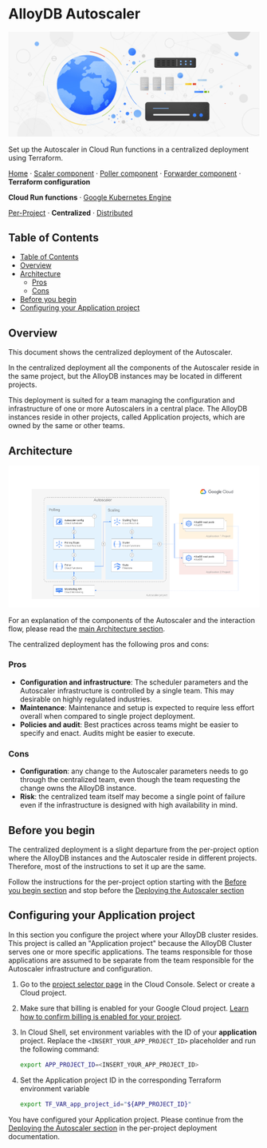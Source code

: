# AlloyDB Autoscaler

![AlloyDB Autoscaler](../../../../resources/hero-image.jpg)

Set up the Autoscaler in Cloud Run functions in a centralized deployment using
Terraform.

[Home](../../../../README.md) ·
[Scaler component](../../../../src/alloydb-autoscaler/scaler/README.md) ·
[Poller component](../../../../src/alloydb-autoscaler/poller/README.md) ·
[Forwarder component](../../../../src/alloydb-autoscaler/forwarder/README.md) ·
**Terraform configuration**

**Cloud Run functions** ·
[Google Kubernetes Engine](../../gke/README.md)

[Per-Project](../per-project/README.md) · **Centralized** ·
[Distributed](../distributed/README.md)

## Table of Contents

-   [Table of Contents](#table-of-contents)
-   [Overview](#overview)
-   [Architecture](#architecture)
    -   [Pros](#pros)
    -   [Cons](#cons)
-   [Before you begin](#before-you-begin)
-   [Configuring your Application project](#configuring-your-application-project)

## Overview

This document shows the centralized deployment of the Autoscaler.

In the centralized deployment all the components of the Autoscaler reside in the
same project, but the AlloyDB instances may be located in different projects.

This deployment is suited for a team managing the configuration and
infrastructure of one or more Autoscalers in a central place. The AlloyDB
instances reside in other projects, called Application projects, which are owned
by the same or other teams.

## Architecture

![Centralized Architecture](../../../../resources/architecture-centralized.png)

For an explanation of the components of the Autoscaler and the interaction flow,
please read the [main Architecture section](../README.md#architecture).

The centralized deployment has the following pros and cons:

### Pros

-   **Configuration and infrastructure**: The scheduler parameters and the
    Autoscaler infrastructure is controlled by a single team. This may desirable
    on highly regulated industries.
-   **Maintenance**: Maintenance and setup is expected to require less effort
    overall when compared to single project deployment.
-   **Policies and audit**: Best practices across teams might be easier to
    specify and enact. Audits might be easier to execute.

### Cons

-   **Configuration**: any change to the Autoscaler parameters needs to go
    through the centralized team, even though the team requesting the change
    owns the AlloyDB instance.
-   **Risk**: the centralized team itself may become a single point of failure
    even if the infrastructure is designed with high availability in mind.

## Before you begin

The centralized deployment is a slight departure from the per-project option
where the AlloyDB instances and the Autoscaler reside in different projects.
Therefore, most of the instructions to set it up are the same.

Follow the instructions for the per-project option starting with the
[Before you begin section](../per-project/README.md#before-you-begin) and stop
before the
[Deploying the Autoscaler section](../per-project/README.md#deploying-the-autoscaler)

## Configuring your Application project

In this section you configure the project where your AlloyDB cluster resides.
This project is called an "Application project" because the AlloyDB Cluster
serves one or more specific applications. The teams responsible for those
applications are assumed to be separate from the team responsible for the
Autoscaler infrastructure and configuration.

1.  Go to the [project selector page][project-selector] in the Cloud Console.
    Select or create a Cloud project.

1.  Make sure that billing is enabled for your Google Cloud project. [Learn how
    to confirm billing is enabled for your project][enable-billing].

1.  In Cloud Shell, set environment variables with the ID of your
    **application** project. Replace the `<INSERT_YOUR_APP_PROJECT_ID>`
    placeholder and run the following command:

    ```sh
    export APP_PROJECT_ID=<INSERT_YOUR_APP_PROJECT_ID>
    ```

1.  Set the Application project ID in the corresponding Terraform environment
    variable

    ```sh
    export TF_VAR_app_project_id="${APP_PROJECT_ID}"
    ```

You have configured your Application project. Please continue from the
[Deploying the Autoscaler section](../per-project/README.md#deploying-the-autoscaler)
in the per-project deployment documentation.

<!-- LINKS: https://www.markdownguide.org/basic-syntax/#reference-style-links -->

[enable-billing]: https://cloud.google.com/billing/docs/how-to/modify-project
[project-selector]:
    https://console.cloud.google.com/projectselector2/home/dashboard
